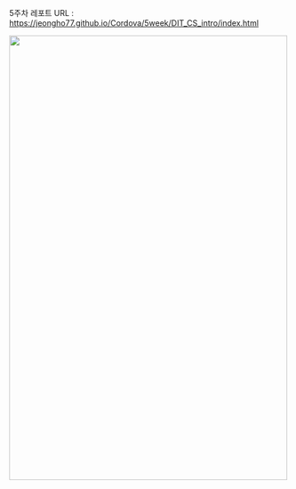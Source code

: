 
5주차 레포트
URL : https://jeongho77.github.io/Cordova/5week/DIT_CS_intro/index.html


<img src = "https://github.com/jeongho77/Cordova/assets/115057094/e6dc7ad5-ec8f-4130-b313-16d265f05756" width = "500" height= "800">
